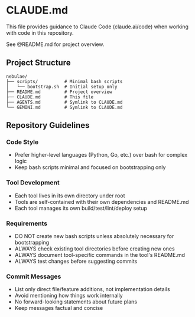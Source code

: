 # CLAUDE.md

This file provides guidance to Claude Code (claude.ai/code) when working with code in this repository.

See @README.md for project overview.

## Project Structure

```
nebulae/
├── scripts/          # Minimal bash scripts
│   └── bootstrap.sh  # Initial setup only
├── README.md         # Project overview
├── CLAUDE.md         # This file
├── AGENTS.md         # Symlink to CLAUDE.md
└── GEMINI.md         # Symlink to CLAUDE.md
```

## Repository Guidelines

### Code Style

- Prefer higher-level languages (Python, Go, etc.) over bash for complex logic
- Keep bash scripts minimal and focused on bootstrapping only

### Tool Development

- Each tool lives in its own directory under root
- Tools are self-contained with their own dependencies and README.md
- Each tool manages its own build/test/lint/deploy setup

### Requirements

- DO NOT create new bash scripts unless absolutely necessary for bootstrapping
- ALWAYS check existing tool directories before creating new ones
- ALWAYS document tool-specific commands in the tool's README.md
- ALWAYS test changes before suggesting commits

### Commit Messages

- List only direct file/feature additions, not implementation details
- Avoid mentioning how things work internally
- No forward-looking statements about future plans
- Keep messages factual and concise
